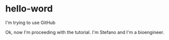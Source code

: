 # hello-word
I'm trying to use GitHub

Ok, now I'm proceeding with the tutorial.
I'm Stefano and I'm a bioengineer.
